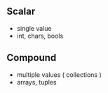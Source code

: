 ## Scalar
- single value
- int, chars, bools
## Compound
- multiple values ( collections )
- arrays, tuples
